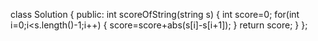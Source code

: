 class Solution {
public:
    int scoreOfString(string s) {
        int score=0;
        for(int i=0;i<s.length()-1;i++)
        {
            score=score+abs(s[i]-s[i+1]);
        }
        return score;
    }
};